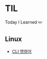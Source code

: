 # TIL
Today I Learned
:pencil2:

## Linux
* [CLI 명령어](https://github.com/jiwon111/TIL/blob/main/Linux/CLI%EB%AA%85%EB%A0%B9%EC%96%B4.md)
